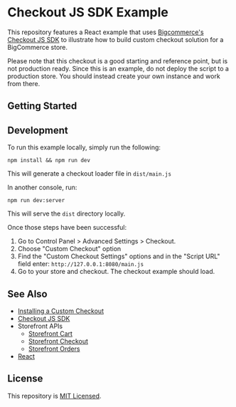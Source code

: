 # Checkout JS SDK Example

This repository features a React example that uses [Bigcommerce's Checkout JS SDK](https://github.com/bigcommerce/checkout-sdk-js) to illustrate how to build custom checkout solution for a BigCommerce store.

Please note that this checkout is a good starting and reference point, but is not production ready. Since this is an example, do not deploy the script to a production store. You should instead create your own instance and work from there.

## Getting Started

## Development

To run this example locally, simply run the following:

```
npm install && npm run dev
```
This will generate a checkout loader file in `dist/main.js`

In another console, run:
```
npm run dev:server
```
This will serve the `dist` directory locally.

Once those steps have been successful:
1. Go to Control Panel > Advanced Settings > Checkout.
2. Choose "Custom Checkout" option
3. Find the "Custom Checkout Settings" options and in the "Script URL" field enter: `http://127.0.0.1:8080/main.js`
4. Go to your store and checkout. The checkout example should load.

## See Also

* [Installing a Custom Checkout](https://developer.bigcommerce.com/stencil-docs/customizing-checkout/installing-custom-checkouts)
* [Checkout JS SDK](https://github.com/bigcommerce/checkout-sdk-js)
* Storefront APIs
    - [Storefront Cart](https://developer.bigcommerce.com/api-reference/cart-checkout/storefront-cart-api)
    - [Storefront Checkout](https://developer.bigcommerce.com/api-reference/cart-checkout/storefront-checkout-api)
    - [Storefront Orders](https://developer.bigcommerce.com/api-reference/orders/storefront-orders-api)
* [React](https://reactjs.org/)

## License

This repository is [MIT Licensed](LICENSE.md).
